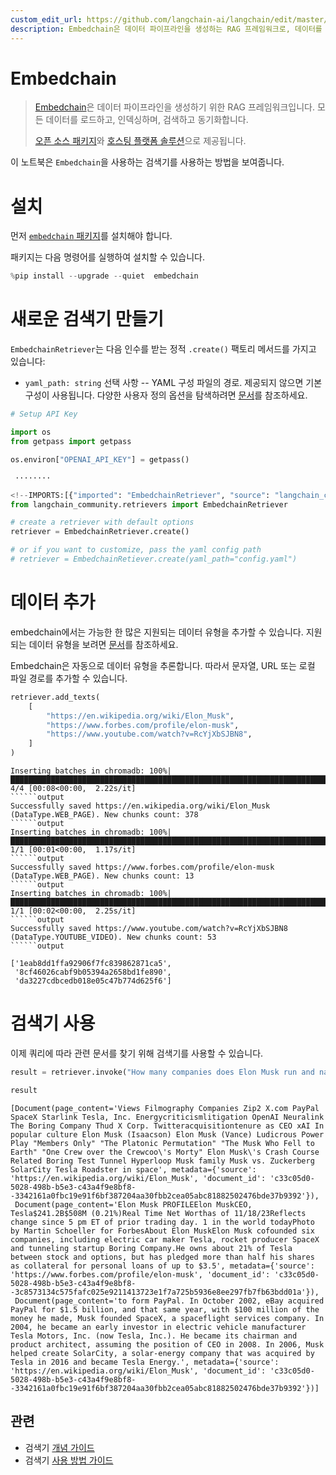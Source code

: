 ```yaml
---
custom_edit_url: https://github.com/langchain-ai/langchain/edit/master/docs/docs/integrations/retrievers/embedchain.ipynb
description: Embedchain은 데이터 파이프라인을 생성하는 RAG 프레임워크로, 데이터를 로드, 인덱싱, 검색 및 동기화합니다.
---
```


# Embedchain

> [Embedchain](https://github.com/embedchain/embedchain)은 데이터 파이프라인을 생성하기 위한 RAG 프레임워크입니다. 모든 데이터를 로드하고, 인덱싱하며, 검색하고 동기화합니다.
> 
> [오픈 소스 패키지](https://github.com/embedchain/embedchain)와 [호스팅 플랫폼 솔루션](https://app.embedchain.ai/)으로 제공됩니다.

이 노트북은 `Embedchain`을 사용하는 검색기를 사용하는 방법을 보여줍니다.

# 설치

먼저 [`embedchain` 패키지](https://pypi.org/project/embedchain/)를 설치해야 합니다.

패키지는 다음 명령어를 실행하여 설치할 수 있습니다.

```python
%pip install --upgrade --quiet  embedchain
```


# 새로운 검색기 만들기

`EmbedchainRetriever`는 다음 인수를 받는 정적 `.create()` 팩토리 메서드를 가지고 있습니다:

* `yaml_path: string` 선택 사항 -- YAML 구성 파일의 경로. 제공되지 않으면 기본 구성이 사용됩니다. 다양한 사용자 정의 옵션을 탐색하려면 [문서](https://docs.embedchain.ai/)를 참조하세요.

```python
# Setup API Key

import os
from getpass import getpass

os.environ["OPENAI_API_KEY"] = getpass()
```

```output
 ········
```


```python
<!--IMPORTS:[{"imported": "EmbedchainRetriever", "source": "langchain_community.retrievers", "docs": "https://api.python.langchain.com/en/latest/retrievers/langchain_community.retrievers.embedchain.EmbedchainRetriever.html", "title": "Embedchain"}]-->
from langchain_community.retrievers import EmbedchainRetriever

# create a retriever with default options
retriever = EmbedchainRetriever.create()

# or if you want to customize, pass the yaml config path
# retriever = EmbedchainRetiever.create(yaml_path="config.yaml")
```


# 데이터 추가

embedchain에서는 가능한 한 많은 지원되는 데이터 유형을 추가할 수 있습니다. 지원되는 데이터 유형을 보려면 [문서](https://docs.embedchain.ai/)를 참조하세요.

Embedchain은 자동으로 데이터 유형을 추론합니다. 따라서 문자열, URL 또는 로컬 파일 경로를 추가할 수 있습니다.

```python
retriever.add_texts(
    [
        "https://en.wikipedia.org/wiki/Elon_Musk",
        "https://www.forbes.com/profile/elon-musk",
        "https://www.youtube.com/watch?v=RcYjXbSJBN8",
    ]
)
```

```output
Inserting batches in chromadb: 100%|████████████████████████████████████████████████████████████████████████████████████████████████████████████████| 4/4 [00:08<00:00,  2.22s/it]
``````output
Successfully saved https://en.wikipedia.org/wiki/Elon_Musk (DataType.WEB_PAGE). New chunks count: 378
``````output
Inserting batches in chromadb: 100%|████████████████████████████████████████████████████████████████████████████████████████████████████████████████| 1/1 [00:01<00:00,  1.17s/it]
``````output
Successfully saved https://www.forbes.com/profile/elon-musk (DataType.WEB_PAGE). New chunks count: 13
``````output
Inserting batches in chromadb: 100%|████████████████████████████████████████████████████████████████████████████████████████████████████████████████| 1/1 [00:02<00:00,  2.25s/it]
``````output
Successfully saved https://www.youtube.com/watch?v=RcYjXbSJBN8 (DataType.YOUTUBE_VIDEO). New chunks count: 53
``````output

```


```output
['1eab8dd1ffa92906f7fc839862871ca5',
 '8cf46026cabf9b05394a2658bd1fe890',
 'da3227cdbcedb018e05c47b774d625f6']
```


# 검색기 사용

이제 쿼리에 따라 관련 문서를 찾기 위해 검색기를 사용할 수 있습니다.

```python
result = retriever.invoke("How many companies does Elon Musk run and name those?")
```


```python
result
```


```output
[Document(page_content='Views Filmography Companies Zip2 X.com PayPal SpaceX Starlink Tesla, Inc. Energycriticismlitigation OpenAI Neuralink The Boring Company Thud X Corp. Twitteracquisitiontenure as CEO xAI In popular culture Elon Musk (Isaacson) Elon Musk (Vance) Ludicrous Power Play "Members Only" "The Platonic Permutation" "The Musk Who Fell to Earth" "One Crew over the Crewcoo\'s Morty" Elon Musk\'s Crash Course Related Boring Test Tunnel Hyperloop Musk family Musk vs. Zuckerberg SolarCity Tesla Roadster in space', metadata={'source': 'https://en.wikipedia.org/wiki/Elon_Musk', 'document_id': 'c33c05d0-5028-498b-b5e3-c43a4f9e8bf8--3342161a0fbc19e91f6bf387204aa30fbb2cea05abc81882502476bde37b9392'}),
 Document(page_content='Elon Musk PROFILEElon MuskCEO, Tesla$241.2B$508M (0.21%)Real Time Net Worthas of 11/18/23Reflects change since 5 pm ET of prior trading day. 1 in the world todayPhoto by Martin Schoeller for ForbesAbout Elon MuskElon Musk cofounded six companies, including electric car maker Tesla, rocket producer SpaceX and tunneling startup Boring Company.He owns about 21% of Tesla between stock and options, but has pledged more than half his shares as collateral for personal loans of up to $3.5', metadata={'source': 'https://www.forbes.com/profile/elon-musk', 'document_id': 'c33c05d0-5028-498b-b5e3-c43a4f9e8bf8--3c8573134c575fafc025e9211413723e1f7a725b5936e8ee297fb7fb63bdd01a'}),
 Document(page_content='to form PayPal. In October 2002, eBay acquired PayPal for $1.5 billion, and that same year, with $100 million of the money he made, Musk founded SpaceX, a spaceflight services company. In 2004, he became an early investor in electric vehicle manufacturer Tesla Motors, Inc. (now Tesla, Inc.). He became its chairman and product architect, assuming the position of CEO in 2008. In 2006, Musk helped create SolarCity, a solar-energy company that was acquired by Tesla in 2016 and became Tesla Energy.', metadata={'source': 'https://en.wikipedia.org/wiki/Elon_Musk', 'document_id': 'c33c05d0-5028-498b-b5e3-c43a4f9e8bf8--3342161a0fbc19e91f6bf387204aa30fbb2cea05abc81882502476bde37b9392'})]
```


## 관련

- 검색기 [개념 가이드](/docs/concepts/#retrievers)
- 검색기 [사용 방법 가이드](/docs/how_to/#retrievers)